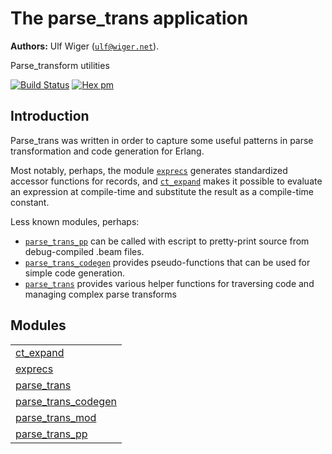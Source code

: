 

# The parse_trans application #

__Authors:__ Ulf Wiger ([`ulf@wiger.net`](mailto:ulf@wiger.net)).

Parse_transform utilities

[![Build Status](https://travis-ci.org/uwiger/parse_trans.svg)](https://travis-ci.com/github/uwiger/parse_trans)
[![Hex pm](http://img.shields.io/hexpm/v/parse_trans.svg?style=flat)](https://hex.pm/packages/parse_trans)


## Introduction ##

Parse_trans was written in order to capture some useful patterns in parse transformation
and code generation for Erlang.

Most notably, perhaps, the module [`exprecs`](http://github.com/uwiger/parse_trans/blob/master/doc/exprecs.md) generates standardized accessor
functions for records, and [`ct_expand`](http://github.com/uwiger/parse_trans/blob/master/doc/ct_expand.md) makes it possible to evaluate an
expression at compile-time and substitute the result as a compile-time constant.

Less known modules, perhaps:
* [`parse_trans_pp`](http://github.com/uwiger/parse_trans/blob/master/doc/parse_trans_pp.md) can be called with escript to pretty-print source from
  debug-compiled .beam files.
* [`parse_trans_codegen`](http://github.com/uwiger/parse_trans/blob/master/doc/parse_trans_codegen.md) provides pseudo-functions that can be used for
  simple code generation.
* [`parse_trans`](http://github.com/uwiger/parse_trans/blob/master/doc/parse_trans.md) provides various helper functions for traversing code and
  managing complex parse transforms


## Modules ##


<table width="100%" border="0" summary="list of modules">
<tr><td><a href="http://github.com/uwiger/parse_trans/blob/master/doc/ct_expand.md" class="module">ct_expand</a></td></tr>
<tr><td><a href="http://github.com/uwiger/parse_trans/blob/master/doc/exprecs.md" class="module">exprecs</a></td></tr>
<tr><td><a href="http://github.com/uwiger/parse_trans/blob/master/doc/parse_trans.md" class="module">parse_trans</a></td></tr>
<tr><td><a href="http://github.com/uwiger/parse_trans/blob/master/doc/parse_trans_codegen.md" class="module">parse_trans_codegen</a></td></tr>
<tr><td><a href="http://github.com/uwiger/parse_trans/blob/master/doc/parse_trans_mod.md" class="module">parse_trans_mod</a></td></tr>
<tr><td><a href="http://github.com/uwiger/parse_trans/blob/master/doc/parse_trans_pp.md" class="module">parse_trans_pp</a></td></tr></table>

